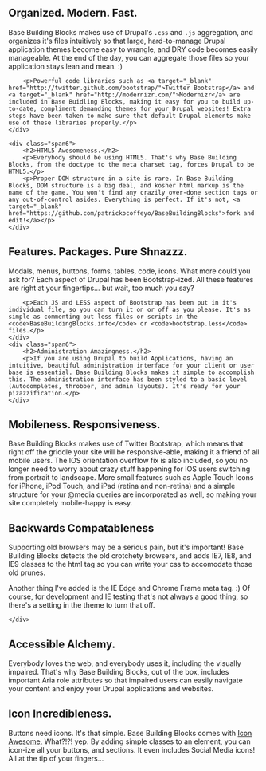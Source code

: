 <div class="row">
	<div class="span6">
		<h2>Organized. Modern. Fast.</h2>
		<p>Base Building Blocks makes use of Drupal's <code>.css</code> and <code>.js</code> aggregation, and organizes it's files intuitively so that large, hard-to-manage Drupal application themes become easy to wrangle, and DRY code becomes easily manageable. At the end of the day, you can aggregate those files so your application stays lean and mean. :)</p>
		
		<p>Powerful code libraries such as <a target="_blank" href="http://twitter.github.com/bootstrap/">Twitter Bootstrap</a> and <a target="_blank" href="http://modernizr.com/">Modernizr</a> are included in Base Buidling Blocks, making it easy for you to build up-to-date, compliment demanding themes for your Drupal websites! Extra steps have been taken to make sure that default Drupal elements make use of these libraries properly.</p>
	</div>
	
	<div class="span6">
		<h2>HTML5 Awesomeness.</h2>
		<p>Everybody should be using HTML5. That's why Base Building Blocks, from the doctype to the meta charset tag, forces Drupal to be HTML5.</p>
		<p>Proper DOM structure in a site is rare. In Base Building Blocks, DOM structure is a big deal, and kosher html markup is the name of the game. You won't find any crazily over-done section tags or any out-of-control asides. Everything is perfect. If it's not, <a target="_blank" href="https://github.com/patrickocoffeyo/BaseBuildingBlocks">fork and edit!</a></p>
	</div>
</div>

<div class="row">
	<div class="span6">
		<h2>Features. Packages. Pure Shnazzz.</h2>
		<p>Modals, menus, buttons, forms, tables, code, icons. What more could you ask for? Each aspect of Drupal has been Bootstrap-ized. All these features are right at your fingertips... but wait, too much you say?</p>
		
		<p>Each JS and LESS aspect of Bootstrap has been put in it's individual file, so you can turn it on or off as you please. It's as simple as commenting out less files or scripts in the <code>BaseBuildingBlocks.info</code> or <code>bootstrap.less</code> files.</p>
	</div>
	<div class="span6">
		<h2>Administration Amazingness.</h2>
		<p>If you are using Drupal to build Applications, having an intuitive, beautiful administration interface for your client or user base is essential. Base Building Blocks makes it simple to accomplish this. The administration interface has been styled to a basic level (Autocompletes, throbber, and admin layouts). It's ready for your pizazzification.</p>
	</div>
</div>

<div class="row">
	<div class="span6">
		<h2>Mobileness. Responsiveness.</h2>
		<p>Base Building Blocks makes use of Twitter Bootstrap, which means that right off the griddle your site will be responsive-able, making it a friend of all mobile users. The IOS orientation overflow fix is also included, so you no longer need to worry about crazy stuff happening for IOS users switching from portrait to landscape. More small features such as Apple Touch Icons for iPhone, iPod Touch, and iPad (retina and non-retina) and a simple structure for your @media queries are incorporated as well, so making your site completely mobile-happy is easy.</p>
	</div>
	<div class="span6">
		<h2>Backwards Compatableness</h2>
		<p>Supporting old browsers may be a serious pain, but it's important! Base Building Blocks detects the old crotchety browsers, and adds IE7, IE8, and IE9 classes to the html tag so you can write your css to accomodate those old prunes.</p>
		<p>Another thing I've added is the IE Edge and Chrome Frame meta tag. :) Of course, for development and IE testing that's not always a good thing, so there's a setting in the theme to turn that off.</p>

	</div>
</div>

<div class="row">
	<div class="span6">
		<h2>Accessible Alchemy.</h2>
		<p>Everybody loves the web, and everybody uses it, including the visually impaired. That's why Base Building Blocks, out of the box, includes important Aria role attributes so that impaired users can easily navigate your content and enjoy your Drupal applications and websites.</p>
	</div>
	<div class="span6">
		<h2>Icon Incredibleness.</h2>
		<p>Buttons need icons. It's that simple. Base Building Blocks comes with <a target="_blank" href="http://fortawesome.github.com/Font-Awesome/">Icon Awesome.</a> What?!?! yep. By adding simple classes to an element, you can icon-ize all your buttons, and sections. It even includes Social Media icons! All at the tip of your fingers...</p>
	</div>
</div>